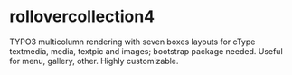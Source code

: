 # rollovercollection4
 TYPO3 multicolumn rendering with seven boxes layouts for cType textmedia, media, textpic and images; bootstrap package needed. Useful for menu, gallery, other. Highly customizable.
